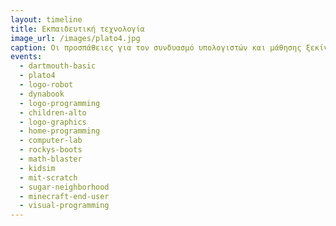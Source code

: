 ```yaml
---
layout: timeline 
title: Εκπαιδευτική τεχνολογία 
image_url: /images/plato4.jpg
caption: Οι προσπάθειες για τον συνδυασμό υπολογιστών και μάθησης ξεκίνησαν  αρκετά πριν τους πρώτους μίκρο-υπολογιστές και συνεχίζονται με τα σύγχρονα πολυμεσικά, κινητά και φορετά συστήματα. 
events:
  - dartmouth-basic
  - plato4
  - logo-robot 
  - dynabook
  - logo-programming
  - children-alto
  - logo-graphics
  - home-programming
  - computer-lab
  - rockys-boots
  - math-blaster
  - kidsim
  - mit-scratch
  - sugar-neighborhood
  - minecraft-end-user
  - visual-programming
---
```


